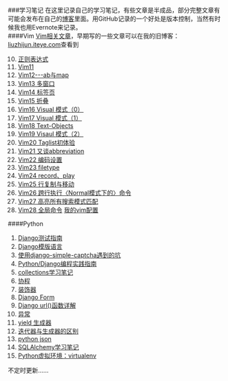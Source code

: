 ﻿###学习笔记
在这里记录自己的学习笔记，有些文章是半成品，部分完整文章有可能会发布在自己的[博客](http://foofish.net)里面。用GitHub记录的一个好处是版本控制，当然有时候我也用Evernote来记录。  
####Vim
[Vim相关文章](./vim/目录.md)，早期写的一些文章可以在我的旧博客：[liuzhijun.iteye.com](http://liuzhijun.iteye.com/category/270228)查看到  

10. [正则表达式](./vim/10.md) 
11. [Vim11](./vim/11.md)
12. [Vim12---ab与map](./vim/12.md)
13. [Vim13  多窗口](./vim/13.md)
14. [Vim14  标签页](./vim/14.md)
15. [Vim15 折叠](./vim/15折叠.md)
16. [Vim16 Visual 模式（0）](./vim/16.md)
17. [Vim17 Visual 模式（1）](./vim/17.md)
18. [Vim18 Text-Objects](./vim/18.md)
19. [Vim19 Visaul 模式（2）](./vim/19.md)
20. [Vim20 Taglist初体验](./vim/20.md)
21. [Vim21 又谈abbreviation](./vim/21.md)
22. [Vim22 编码设置](./vim/22.md)
23. [Vim23 filetype](./vim/23.md)
24. [Vim24 record、play](./vim/24.md)
25. [Vim25 行复制与移动](./vim/25.md)
26. [Vim26 跨行执行〈Normal模式下的〉命令](./vim/26.md)
27. [Vim27 高亮所有搜索模式匹配](./vim/27.md)
28. [Vim28 全局命令](./vim/28.md)
[我的vim配置](./vim/vimrc.md)  

####Python
1. [Django测试指南](./python/a_guide_to_testing_in_django.md)
2. [Django模版语言](./python/django_template.md)
3. [使用django-simple-captcha遇到的坑](./python/captcha.md)
3. [Python/Django编程实践指南](./python/code_style.md)
5. [collections学习笔记](./python/collections.md)
6. [协程](./python/coroutine.md)
7. [装饰器](./python/decorators.md)
8. [Django Form](./python/django_form.md)
9. [Django url()函数详解](./python/django_url.md)
10. [异常](./python/exception.md)
11. [yield 生成器](./python/generator.md)
12. [迭代器与生成器的区别](./python/iterator_generator.md)
13. [python json](./python/json.md)
14. [SQLAlchemy学习笔记](./python/sqlalchemy.md)
15. [Python虚拟环境：virtualenv](./python/virtualenv.md)

不定时更新...... 

